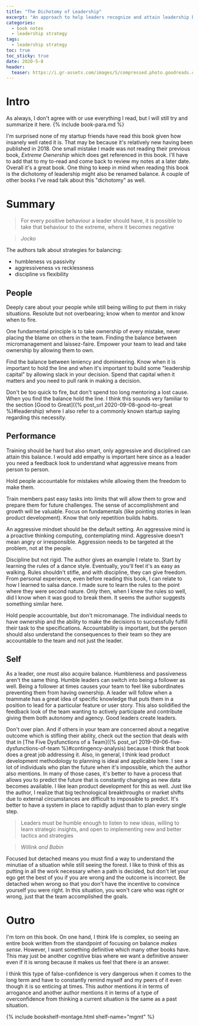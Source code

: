 ```yaml
---
title: "The Dichotomy of Leadership" 
excerpt: "An approach to help leaders recognize and attain leadership balance required for teams"
categories:
  - book notes
  - leadership strategy
tags:
  - leadership strategy
toc: true
toc_sticky: true
date: 2020-5-8
header:
  teaser: https://i.gr-assets.com/images/S/compressed.photo.goodreads.com/books/1523163610l/38714388._SY475_.jpg
---
```

# Intro
As always, I don't agree with or use everything I read, but I will still try and summarize it here. {% include book-para.md %}

I'm surprised none of my startup friends have read this book given how insanely well rated it is. That may be because it's relatively new having been published in 2018. One small mistake I made was not reading their previous book, *Extreme Ownership* which does get referenced in this book. I'll have to add that to my to-read and come back to review my notes at a later date. Overall it's a great book. One thing to keep in mind when reading this book is the dichotomy of leadership might also be renamed balance. A couple of other books I've read talk about this "dichotomy" as well. 

# Summary
> For every positive behaviour a leader should have, it is possible to take that behaviour to the extreme, where it becomes negative

> <cite>Jocko</cite>

The authors talk about strategies for balancing:

- humbleness vs passivity
- aggressiveness vs recklessness
- discipline vs flexibility

## People
Deeply care about your people while still being willing to put them in risky situations. Resolute but not overbearing; know when to mentor and know when to fire.

One fundamental principle is to take ownership of every mistake, never placing the blame on others in the team. Finding the balance between micromanagement and laissez-faire. Empower your team to lead and take ownership by allowing them to own.

Find the balance between leniency and domineering. Know when it is important to hold the line and when it's important to build some "leadership capital" by allowing slack in your decision. Spend that capital when it matters and you need to pull rank in making a decision.

Don't be too quick to fire, but don't spend too long mentoring a lost cause. When you find the balance hold the line. I think this sounds very familiar to the section [Good to Great]({% post_url 2020-09-08-good-to-great %}#leadership) where I also refer to a commonly known startup saying regarding this necessity.

## Performance
Training should be hard but also smart, only aggressive and disciplined can attain this balance. I would add empathy is important here since as a leader you need a feedback look to understand what aggressive means from person to person. 

Hold people accountable for mistakes while allowing them the freedom to make them.

Train members past easy tasks into limits that will allow them to grow and prepare them for future challenges. The sense of accomplishment and growth will be valuable. Focus on fundamentals (like pointing stories in lean product development). Know that only repetition builds habits.

An aggressive mindset should be the default setting. An aggressive mind is a proactive thinking computing, contemplating mind. Aggressive doesn't mean angry or irresponsible. Aggression needs to be targeted at the problem, not at the people.

Discipline but not rigid. The author gives an example I relate to. Start by learning the rules of a dance style. Eventually, you'll feel it's as easy as walking. Rules shouldn't stifle, and with discipline, they can give freedom. From personal experience, even before reading this book, I can relate to how I learned to salsa dance. I made sure to learn the rules to the point where they were second nature. Only then, when I knew the rules so well, did I know when it was good to break them. It seems the author suggests something similar here.

Hold people accountable, but don't micromanage. The individual needs to have ownership and the ability to make the decisions to successfully fulfill their task to the specifications. Accountability is important, but the person should also understand the consequences to their team so they are accountable to the team and not just the leader.

## Self
As a leader, one must also acquire balance. Humbleness and passiveness aren't the same thing. Humble leaders can switch into being a follower as well. Being a follower at times causes your team to feel like subordinates preventing them from having ownership. A leader will follow when a teammate has a great idea of specific knowledge that puts them in a position to lead for a particular feature or user story. This also solidified the feedback look of the team wanting to actively participate and contribute giving them both autonomy and agency. Good leaders create leaders.

Don't over plan. And if others in your team are concerned about a negative outcome which is stifling their ability, check out the section that deals with that in [The Five Dysfunctions of a Team]({% post_url 2019-09-06-five-dysfunctions-of-team %}#contingency-analysis) because I think that book does a great job addressing it. Also, in general, I think lead product development methodology to planning is ideal and applicable here. I see a lot of individuals who plan the future when it's impossible, which the author also mentions. In many of those cases, it's better to have a process that allows you to predict the future that is constantly changing as new data becomes available. I like lean product development for this as well. Just like the author, I realize that big technological breakthroughs or market shifts due to external circumstances are difficult to impossible to predict. It's better to have a system in place to rapidly adjust than to plan every single step.

>Leaders must be humble enough to listen to new ideas, willing to learn strategic insights, and open to implementing new and better tactics and strategies

><cite>Willink and Babin</cite>


Focused but detached means you must find a way to understand the minutiae of a situation while still seeing the forest. I like to think of this as putting in all the work necessary when a path is decided, but don't let your ego get the best of you if you are wrong and the outcome is incorrect. Be detached when wrong so that you don't have the incentive to convince yourself you were right. In this situation, you won't care who was right or wrong, just that the team accomplished the goals.

# Outro
I'm torn on this book. On one hand, I think life is complex, so seeing an entire book written from the standpoint of focusing on balance *makes sense*. However, I want something definitive which many other books have. This may just be another cognitive bias where we want a definitive answer even if it is wrong because it makes us feel that there *is* an answer. 

I think this type of false-confidence is very dangerous when it comes to the long term and have to constantly remind myself and my peers of it even though it is so enticing at times. This author mentions it in terms of arrogance and another author mentions it in terms of a type of overconfidence from thinking a current situation is the same as a past situation.

{% include bookshelf-montage.html shelf-name="mgmt" %}
